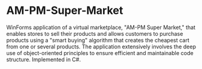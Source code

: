 # AM-PM-Super-Market
WinForms application of a virtual marketplace, "AM-PM Super Market," that enables stores to sell their products and allows customers to purchase products using a "smart buying" algorithm that creates the cheapest cart from one or several products. The application extensively involves the deep use of object-oriented principles to ensure efficient and maintainable code structure. Implemented in C#.
